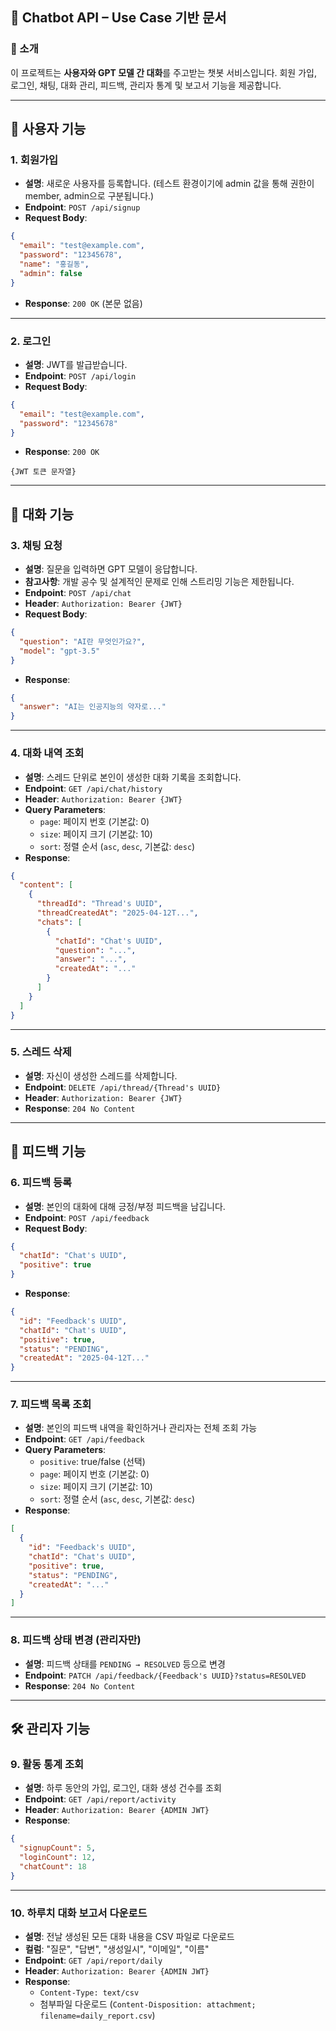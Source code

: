 ## 🧾 Chatbot API – Use Case 기반 문서

### 📌 소개
이 프로젝트는 **사용자와 GPT 모델 간 대화**를 주고받는 챗봇 서비스입니다. 회원 가입, 로그인, 채팅, 대화 관리, 피드백, 관리자 통계 및 보고서 기능을 제공합니다.

---

## 👤 사용자 기능

### 1. 회원가입
- **설명**: 새로운 사용자를 등록합니다. (테스트 환경이기에 admin 값을 통해 권한이 member, admin으로 구분됩니다.)
- **Endpoint**: `POST /api/signup`
- **Request Body**:
```json
{
  "email": "test@example.com",
  "password": "12345678",
  "name": "홍길동",
  "admin": false
}
```
- **Response**: `200 OK` (본문 없음)

---

### 2. 로그인
- **설명**: JWT를 발급받습니다.
- **Endpoint**: `POST /api/login`
- **Request Body**:
```json
{
  "email": "test@example.com",
  "password": "12345678"
}
```
- **Response**: `200 OK`
```text
{JWT 토큰 문자열}
```

---

## 💬 대화 기능

### 3. 채팅 요청
- **설명**: 질문을 입력하면 GPT 모델이 응답합니다.
- **참고사항**: 개발 공수 및 설계적인 문제로 인해 스트리밍 기능은 제한됩니다.
- **Endpoint**: `POST /api/chat`
- **Header**: `Authorization: Bearer {JWT}`
- **Request Body**:
```json
{
  "question": "AI란 무엇인가요?",
  "model": "gpt-3.5"
}
```
- **Response**:
```json
{
  "answer": "AI는 인공지능의 약자로..."
}
```

---

### 4. 대화 내역 조회
- **설명**: 스레드 단위로 본인이 생성한 대화 기록을 조회합니다.
- **Endpoint**: `GET /api/chat/history`
- **Header**: `Authorization: Bearer {JWT}`
- **Query Parameters**:
    - `page`: 페이지 번호 (기본값: 0)
    - `size`: 페이지 크기 (기본값: 10)
    - `sort`: 정렬 순서 (`asc`, `desc`, 기본값: `desc`)
- **Response**:
```json
{
  "content": [
    {
      "threadId": "Thread's UUID",
      "threadCreatedAt": "2025-04-12T...",
      "chats": [
        {
          "chatId": "Chat's UUID",
          "question": "...",
          "answer": "...",
          "createdAt": "..."
        }
      ]
    }
  ]
}
```

---

### 5. 스레드 삭제
- **설명**: 자신이 생성한 스레드를 삭제합니다.
- **Endpoint**: `DELETE /api/thread/{Thread's UUID}`
- **Header**: `Authorization: Bearer {JWT}`
- **Response**: `204 No Content`

---

## 📢 피드백 기능

### 6. 피드백 등록
- **설명**: 본인의 대화에 대해 긍정/부정 피드백을 남깁니다.
- **Endpoint**: `POST /api/feedback`
- **Request Body**:
```json
{
  "chatId": "Chat's UUID",
  "positive": true
}
```
- **Response**:
```json
{
  "id": "Feedback's UUID",
  "chatId": "Chat's UUID",
  "positive": true,
  "status": "PENDING",
  "createdAt": "2025-04-12T..."
}
```

---

### 7. 피드백 목록 조회
- **설명**: 본인의 피드백 내역을 확인하거나 관리자는 전체 조회 가능
- **Endpoint**: `GET /api/feedback`
- **Query Parameters**:
    - `positive`: true/false (선택)
    - `page`: 페이지 번호 (기본값: 0)
    - `size`: 페이지 크기 (기본값: 10)
    - `sort`: 정렬 순서 (`asc`, `desc`, 기본값: `desc`)
- **Response**:
```json
[
  {
    "id": "Feedback's UUID",
    "chatId": "Chat's UUID",
    "positive": true,
    "status": "PENDING",
    "createdAt": "..."
  }
]
```

---

### 8. 피드백 상태 변경 (관리자만)
- **설명**: 피드백 상태를 `PENDING → RESOLVED` 등으로 변경
- **Endpoint**: `PATCH /api/feedback/{Feedback's UUID}?status=RESOLVED`
- **Response**: `204 No Content`

---

## 🛠️ 관리자 기능

### 9. 활동 통계 조회
- **설명**: 하루 동안의 가입, 로그인, 대화 생성 건수를 조회
- **Endpoint**: `GET /api/report/activity`
- **Header**: `Authorization: Bearer {ADMIN JWT}`
- **Response**:
```json
{
  "signupCount": 5,
  "loginCount": 12,
  "chatCount": 18
}
```

---

### 10. 하루치 대화 보고서 다운로드
- **설명**: 전날 생성된 모든 대화 내용을 CSV 파일로 다운로드
- **컬럼**: "질문", "답변", "생성일시", "이메일", "이름"
- **Endpoint**: `GET /api/report/daily`
- **Header**: `Authorization: Bearer {ADMIN JWT}`
- **Response**:
    - `Content-Type: text/csv`
    - 첨부파일 다운로드 (`Content-Disposition: attachment; filename=daily_report.csv`)

